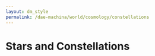 ```yaml
---
layout: dm_style
permalink: /dae-machina/world/cosmology/constellations
---
```


# Stars and Constellations

